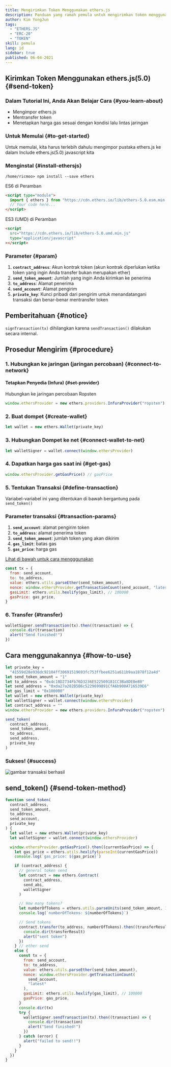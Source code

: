 ```yaml
---
title: Mengirimkan Token Menggunakan ethers.js
description: Panduan yang ramah pemula untuk mengirimkan token menggunakan ethers.js.
author: Kim YongJun
tags:
  - "ETHERS.JS"
  - "ERC-20"
  - "TOKEN"
skill: pemula
lang: id
sidebar: true
published: 06-04-2021
---
```


## Kirimkan Token Menggunakan ethers.js(5.0) {#send-token}

### Dalam Tutorial Ini, Anda Akan Belajar Cara {#you-learn-about}

- Mengimpor ethers.js
- Mentransfer token
- Menetapkan harga gas sesuai dengan kondisi lalu lintas jaringan

### Untuk Memulai {#to-get-started}

Untuk memulai, kita harus terlebih dahulu mengimpor pustaka ethers.js ke dalam Include ethers.js(5.0) javascript kita

### Menginstal {#install-ethersjs}

```shell
/home/ricmoo> npm install --save ethers
```

ES6 di Peramban

```html
<script type="module">
  import { ethers } from "https://cdn.ethers.io/lib/ethers-5.0.esm.min.js"
  // Your code here...
</script>
```

ES3 (UMD) di Peramban

```html
<script
  src="https://cdn.ethers.io/lib/ethers-5.0.umd.min.js"
  type="application/javascript"
></script>
```

### Parameter {#param}

1. **`contract_address`**: Akun kontrak token (akun kontrak diperlukan ketika token yang ingin Anda transfer bukan merupakan ether)
2. **`send_token_amount`**: Jumlah yang ingin Anda kirimkan ke penerima
3. **`to_address`**: Alamat penerima
4. **`send_account`**: Alamat pengirim
5. **`private_key`**: Kunci pribadi dari pengirim untuk menandatangani transaksi dan benar-benar mentransfer token

## Pemberitahuan {#notice}

`signTransaction(tx)` dihilangkan karena `sendTransaction()` dilakukan secara internal.

## Prosedur Mengirim {#procedure}

### 1. Hubungkan ke jaringan (jaringan percobaan) {#connect-to-network}

#### Tetapkan Penyedia (Infura) {#set-provider}

Hubungkan ke jaringan percobaan Ropsten

```javascript
window.ethersProvider = new ethers.providers.InfuraProvider("ropsten")
```

### 2. Buat dompet {#create-wallet}

```javascript
let wallet = new ethers.Wallet(private_key)
```

### 3. Hubungkan Dompet ke net {#connect-wallet-to-net}

```javascript
let walletSigner = wallet.connect(window.ethersProvider)
```

### 4. Dapatkan harga gas saat ini {#get-gas}

```javascript
window.ethersProvider.getGasPrice() // gasPrice
```

### 5. Tentukan Transaksi {#define-transaction}

Variabel-variabel ini yang ditentukan di bawah bergantung pada `send_token()`

### Parameter transaksi {#transaction-params}

1. **`send_account`**: alamat pengirim token
2. **`to_address`**: alamat penerima token
3. **`send_token_amount`**: jumlah token yang akan dikirim
4. **`gas_limit`**: batas gas
5. **`gas_price`**: harga gas

[Lihat di bawah untuk cara mengggunakan](#how-to-use)

```javascript
const tx = {
  from: send_account,
  to: to_address,
  value: ethers.utils.parseEther(send_token_amount),
  nonce: window.ethersProvider.getTransactionCount(send_account, "latest"),
  gasLimit: ethers.utils.hexlify(gas_limit), // 100000
  gasPrice: gas_price,
}
```

### 6. Transfer {#transfer}

```javascript
walletSigner.sendTransaction(tx).then((transaction) => {
  console.dir(transaction)
  alert("Send finished!")
})
```

## Cara menggunakannya {#how-to-use}

```javascript
let private_key =
  "41559d28e936dc92104ff30691519693fc753ffbee6251a611b9aa1878f12a4d"
let send_token_amount = "1"
let to_address = "0x4c10D2734Fb76D3236E522509181CC3Ba8DE0e80"
let send_address = "0xda27a282B5B6c5229699891CfA6b900A716539E6"
let gas_limit = "0x100000"
let wallet = new ethers.Wallet(private_key)
let walletSigner = wallet.connect(window.ethersProvider)
let contract_address = ""
window.ethersProvider = new ethers.providers.InfuraProvider("ropsten")

send_token(
  contract_address,
  send_token_amount,
  to_address,
  send_address,
  private_key
)
```

### Sukses! {#success}

![gambar transaksi berhasil](./successful-transaction.png)

## send_token() {#send-token-method}

```javascript
function send_token(
  contract_address,
  send_token_amount,
  to_address,
  send_account,
  private_key
) {
  let wallet = new ethers.Wallet(private_key)
  let walletSigner = wallet.connect(window.ethersProvider)

  window.ethersProvider.getGasPrice().then((currentGasPrice) => {
    let gas_price = ethers.utils.hexlify(parseInt(currentGasPrice))
    console.log(`gas_price: ${gas_price}`)

    if (contract_address) {
      // general token send
      let contract = new ethers.Contract(
        contract_address,
        send_abi,
        walletSigner
      )

      // How many tokens?
      let numberOfTokens = ethers.utils.parseUnits(send_token_amount, 18)
      console.log(`numberOfTokens: ${numberOfTokens}`)

      // Send tokens
      contract.transfer(to_address, numberOfTokens).then((transferResult) => {
        console.dir(transferResult)
        alert("sent token")
      })
    } // ether send
    else {
      const tx = {
        from: send_account,
        to: to_address,
        value: ethers.utils.parseEther(send_token_amount),
        nonce: window.ethersProvider.getTransactionCount(
          send_account,
          "latest"
        ),
        gasLimit: ethers.utils.hexlify(gas_limit), // 100000
        gasPrice: gas_price,
      }
      console.dir(tx)
      try {
        walletSigner.sendTransaction(tx).then((transaction) => {
          console.dir(transaction)
          alert("Send finished!")
        })
      } catch (error) {
        alert("failed to send!!")
      }
    }
  })
}
```
